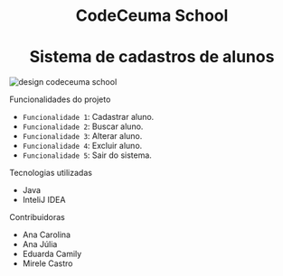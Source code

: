 <h1 align="center">CodeCeuma School</h1>

<h1 align="center">Sistema de cadastros de alunos</h1>

![design codeceuma school](https://user-images.githubusercontent.com/117586375/229915702-eabee328-fb60-4633-bb04-dcfc14e65416.jpg)
<p align="center">

 Funcionalidades do projeto

- `Funcionalidade 1`: Cadastrar aluno.
- `Funcionalidade 2`: Buscar aluno.
- `Funcionalidade 3`: Alterar aluno.
- `Funcionalidade 4`: Excluir aluno.
- `Funcionalidade 5`: Sair do sistema.

Tecnologias utilizadas

- Java
- InteliJ IDEA

Contribuidoras 

- Ana Carolina
- Ana Júlia 
- Eduarda Camily
- Mirele Castro
